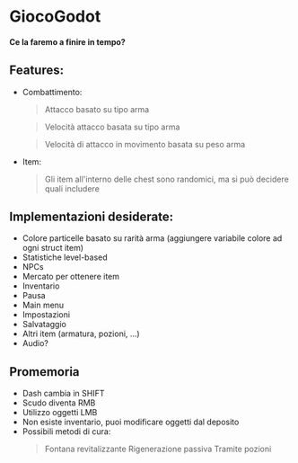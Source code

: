 # GiocoGodot

#### Ce la faremo a finire in tempo?

## Features:
- Combattimento:
	> Attacco basato su tipo arma

	> Velocità attacco basata su tipo arma

	> Velocità di attacco in movimento basata su peso arma

- Item:
	> Gli item all'interno delle chest sono randomici, ma si può decidere quali includere

## Implementazioni desiderate:
- Colore particelle basato su rarità arma (aggiungere variabile colore ad ogni struct item)
- Statistiche level-based
- NPCs
- Mercato per ottenere item
- Inventario
- Pausa
- Main menu
- Impostazioni
- Salvataggio
- Altri item (armatura, pozioni, ...)
- Audio?

## Promemoria
- Dash cambia in SHIFT
- Scudo diventa RMB
- Utilizzo oggetti LMB
- Non esiste inventario, puoi modificare oggetti dal deposito
- Possibili metodi di cura:
	> Fontana revitalizzante
	> Rigenerazione passiva
	> Tramite pozioni
